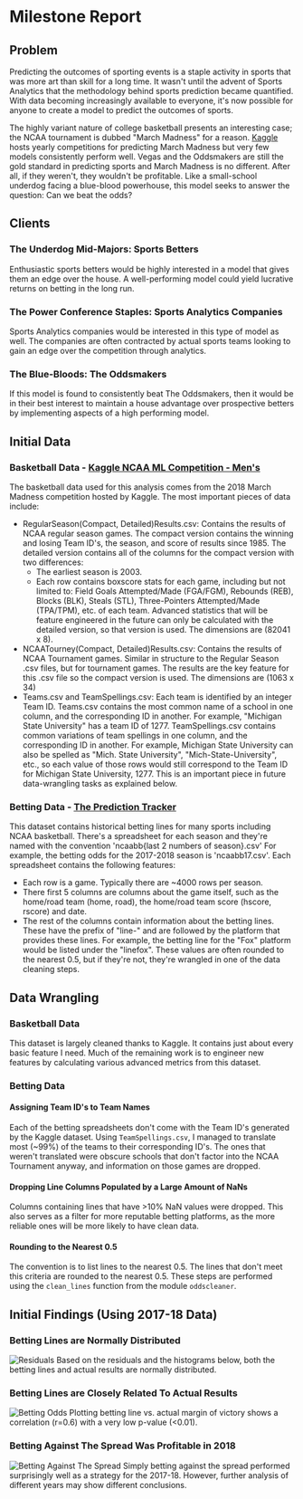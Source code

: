 # Milestone Report

## Problem
Predicting the outcomes of sporting events is a staple activity in sports that was more art than skill for a long time. It wasn't until the advent of Sports Analytics that the methodology behind sports prediction became quantified. With data becoming increasingly available to everyone, it's now possible for anyone to create a model to predict the outcomes of sports. 

The highly variant nature of college basketball presents an interesting case; the NCAA tournament is dubbed "March Madness" for a reason. [Kaggle](https://www.kaggle.com/c/mens-machine-learning-competition-2018/leaderboard) hosts yearly competitions for predicting March Madness but very few models consistently perform well. Vegas and the Oddsmakers are still the gold standard in predicting sports and March Madness is no different. After all, if they weren't, they wouldn't be profitable. Like a small-school underdog facing a blue-blood powerhouse, this model seeks to answer the question: Can we beat the odds?

## Clients
### The Underdog Mid-Majors: Sports Betters
Enthusiastic sports betters would be highly interested in a model that gives them an edge over the house. A well-performing model could yield lucrative returns on betting in the long run.

### The Power Conference Staples: Sports Analytics Companies
Sports Analytics companies would be interested in this type of model as well. The companies are often contracted by actual sports teams looking to gain an edge over the competition through analytics.

### The Blue-Bloods: The Oddsmakers
If this model is found to consistently beat The Oddsmakers, then it would be in their best interest to maintain a house advantage over prospective betters by implementing aspects of a high performing model. 

## Initial Data

### Basketball Data - [Kaggle NCAA ML Competition - Men's](https://www.kaggle.com/c/mens-machine-learning-competition-2018/data) 
The basketball data used for this analysis comes from the 2018 March Madness competition hosted by Kaggle. The most important pieces of data include:
- RegularSeason(Compact, Detailed)Results.csv: Contains the results of NCAA regular season games. The compact version contains the winning and losing Team ID's, the season, and score of results since 1985. The detailed version contains all of the columns for the compact version with two differences:
  - The earliest season is 2003.
  - Each row contains boxscore stats for each game, including but not limited to: Field Goals Attempted/Made (FGA/FGM), Rebounds (REB), Blocks (BLK), Steals (STL), Three-Pointers Attempted/Made (TPA/TPM), etc. of each team.
 Advanced statistics that will be feature engineered in the future can only be calculated with the detailed version, so that version is used. The dimensions are (82041 x 8). 
- NCAATourney(Compact, Detailed)Results.csv: Contains the results of NCAA Tournament games. Similar in structure to the Regular Season .csv files, but for tournament games. The results are the key feature for this .csv file so the compact version is used. The dimensions are (1063 x 34)
- Teams.csv and TeamSpellings.csv: Each team is identified by an integer Team ID. Teams.csv contains the most common name of a school in one column, and the corresponding ID in another. For example, "Michigan State University" has a team ID of 1277. TeamSpellings.csv contains common variations of team spellings in one column, and the corresponding ID in another. For example, Michigan State University can also be spelled as "Mich. State University", "Mich-State-University", etc., so each value of those rows would still correspond to the Team ID for Michigan State University, 1277. This is an important piece in future data-wrangling tasks as explained below. 

### Betting Data - [The Prediction Tracker](http://thepredictiontracker.com/)
This dataset contains historical betting lines for many sports including NCAA basketball. There's a spreadsheet for each season and they're named with the convention 'ncaabb{last 2 numbers of season}.csv' For example, the betting odds for the 2017-2018 season is 'ncaabb17.csv'. Each spreadsheet contains the following features:
- Each row is a game. Typically there are ~4000 rows per season.
- There first 5 columns are columns about the game itself, such as the home/road team (home, road), the home/road team score (hscore, rscore) and date.
- The rest of the columns contain information about the betting lines. These have the prefix of "line-" and are followed by the platform that provides these lines. For example, the betting line for the "Fox" platform would be listed under the "linefox". These values are often rounded to the nearest 0.5, but if they're not, they're wrangled in one of the data cleaning steps.

## Data Wrangling

### Basketball Data
This dataset is largely cleaned thanks to Kaggle. It contains just about every basic feature I need. Much of the remaining work is to engineer new features by calculating various advanced metrics from this dataset. 

### Betting Data
#### Assigning Team ID's to Team Names
Each of the betting spreadsheets don't come with the Team ID's generated by the Kaggle dataset. Using `TeamSpellings.csv`, I managed to translate most (~99%) of the teams to their corresponding ID's. The ones that weren't translated were obscure schools that don't factor into the NCAA Tournament anyway, and information on those games are dropped.

#### Dropping Line Columns Populated by a Large Amount of NaNs
Columns containing lines that have >10% NaN values were dropped. This also serves as a filter for more reputable betting platforms, as the more reliable ones will be more likely to have clean data.

#### Rounding to the Nearest 0.5
The convention is to list lines to the nearest 0.5. The lines that don't meet this criteria are rounded to the nearest 0.5. 
These steps are performed using the `clean_lines` function from the module `oddscleaner`. 

## Initial Findings (Using 2017-18 Data)
### Betting Lines are Normally Distributed
![Residuals](https://raw.githubusercontent.com/victoreram/Springboard-Data-Science/master/NCAABBPrediction/Documents/margins_residuals.png)
Based on the residuals and the histograms below, both the betting lines and actual results are normally distributed.


### Betting Lines are Closely Related To Actual Results
![Betting Odds](https://raw.githubusercontent.com/victoreram/Springboard-Data-Science/master/NCAABBPrediction/Documents/odds_distribution.png)
Plotting betting line vs. actual margin of victory shows a correlation (r=0.6) with a very low p-value (<0.01).

### Betting Against The Spread Was Profitable in 2018
![Betting Against The Spread](https://raw.githubusercontent.com/victoreram/Springboard-Data-Science/master/NCAABBPrediction/Documents/bets.png)
Simply betting against the spread performed surprisingly well as a strategy for the 2017-18. However, further analysis of different years may show different conclusions. 

